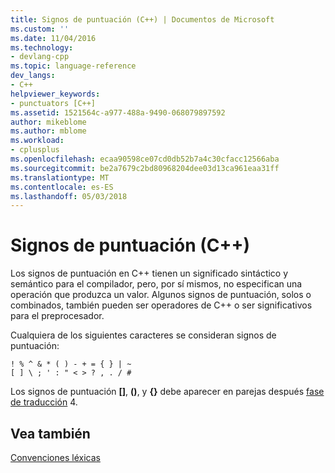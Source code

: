 ```yaml
---
title: Signos de puntuación (C++) | Documentos de Microsoft
ms.custom: ''
ms.date: 11/04/2016
ms.technology:
- devlang-cpp
ms.topic: language-reference
dev_langs:
- C++
helpviewer_keywords:
- punctuators [C++]
ms.assetid: 1521564c-a977-488a-9490-068079897592
author: mikeblome
ms.author: mblome
ms.workload:
- cplusplus
ms.openlocfilehash: ecaa90598ce07cd0db52b7a4c30cfacc12566aba
ms.sourcegitcommit: be2a7679c2bd80968204dee03d13ca961eaa31ff
ms.translationtype: MT
ms.contentlocale: es-ES
ms.lasthandoff: 05/03/2018
---
```

# <a name="punctuators-c"></a>Signos de puntuación (C++)
Los signos de puntuación en C++ tienen un significado sintáctico y semántico para el compilador, pero, por sí mismos, no especifican una operación que produzca un valor. Algunos signos de puntuación, solos o combinados, también pueden ser operadores de C++ o ser significativos para el preprocesador.  

 Cualquiera de los siguientes caracteres se consideran signos de puntuación:  

```  
! % ^ & * ( ) - + = { } | ~  
[ ] \ ; ' : " < > ? , . / #  
```  

 Los signos de puntuación **[]**, **()**, y **{}** debe aparecer en parejas después [fase de traducción](../preprocessor/phases-of-translation.md) 4.  

## <a name="see-also"></a>Vea también  
 [Convenciones léxicas](../cpp/lexical-conventions.md)
